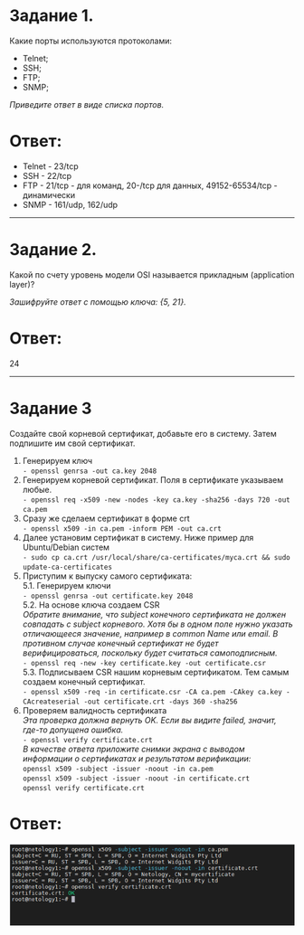 # Задание 1.
Какие порты используются протоколами:

* Telnet;  
* SSH;  
* FTP;  
* SNMP;  

*Приведите ответ в виде списка портов.*  

# Ответ:
* Telnet - 23/tcp
* SSH - 22/tcp  
* FTP - 21/tcp - для команд, 20-/tcp для данных, 49152-65534/tcp - динамически 
* SNMP - 161/udp, 162/udp  

---

# Задание 2.
Какой по счету уровень модели OSI называется прикладным (application layer)?

*Зашифруйте ответ с помощью ключа: {5, 21}.*  

# Ответ:

24

---

# Задание 3
Создайте свой корневой сертификат, добавьте его в систему.
Затем подпишите им свой сертификат.
1. Генерируем ключ  
`- openssl genrsa -out ca.key 2048`
2. Генерируем корневой сертификат. Поля в сертификате указываем любые.  
`- openssl req -x509 -new -nodes -key ca.key -sha256 -days 720 -out ca.pem`
3. Сразу же сделаем сертификат в форме crt  
`- openssl x509 -in ca.pem -inform PEM -out ca.crt`
4. Далее установим сертификат в систему. Ниже пример для Ubuntu/Debian систем  
`- sudo cp ca.crt /usr/local/share/ca-certificates/myca.crt && sudo update-ca-certificates`  
5. Приступим к выпуску самого сертификата:  
5.1. Генерируем ключи  
`- openssl genrsa -out certificate.key 2048`  
5.2. На основе ключа создаем CSR  
*Обратите внимание, что subject конечного сертификата не должен совпадать с subject корневого. Хотя бы в одном* 
*поле нужно указать отличающееся значение, например в common Name или email. В противном случае конечный*
*сертификат не будет верифицироваться, поскольку будет считаться самоподписным.*  
`- openssl req -new -key certificate.key -out certificate.csr`  
5.3. Подписываем CSR нашим корневым сертификатом. Тем самым создаем конечный сертификат.  
`- openssl x509 -req -in certificate.csr -CA ca.pem -CAkey ca.key -CAcreateserial -out certificate.crt -days 360 -sha256`
6. Проверяем валидность сертификата  
*Эта проверка должна вернуть OK. Если вы видите failed, значит, где-то допущена ошибка.*  
`- openssl verify certificate.crt`  
*В качестве ответа приложите снимки экрана с выводом информации о сертификатах и результатом верификации:*  
`openssl x509 -subject -issuer -noout -in ca.pem`  
`openssl x509 -subject -issuer -noout -in certificate.crt`  
`openssl verify certificate.crt`
# Ответ:
![pic1](1.PNG)